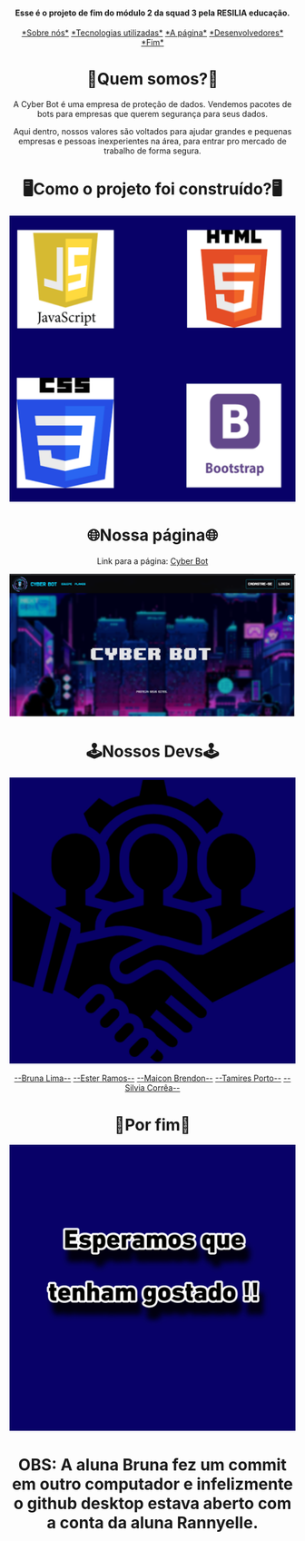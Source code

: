 <h4 align="center">Esse é o projeto de fim do módulo 2 da squad 3 pela RESILIA educação.
</h2>
<p align="center">
<a href="#Sobre">*Sobre nós*</a>
<a href="#Tec">*Tecnologias utilizadas*</a>
<a href="#Page">*A página*</a>
<a href="#Devs">*Desenvolvedores*</a>
<a href="#Fim">*Fim*</a>  

<h1 id="Sobre" align="center">🤔Quem somos?🤔</h1>
<p align="center">A Cyber Bot é uma empresa de proteção de dados. Vendemos pacotes de bots para empresas que querem segurança para seus dados.</p>
<p align="center">Aqui dentro, nossos valores são voltados para ajudar grandes e pequenas empresas e pessoas inexperientes na área, para entrar pro mercado de trabalho de forma segura.  </p>

<h1 id="Tec" align="center">🖥️Como o projeto foi construído?🖥️</h1>
<div align="center">
  
![image](img/linguagem.jpg)
  
</div>

<h1 id="Page" align="center">🌐Nossa página🌐</h1>
<div align="center">
  
Link para a página: [Cyber Bot](https://tamiresporto.github.io/Front_Enders/)
  
 </div>
<div align="center">
  
  ![image](img/site.png)
  
</div>
<h1 id="Devs" align="center">🕹️Nossos Devs🕹️</h1>
<div align="center">
  
![image](img/esquipe.jpg)
  
[--Bruna Lima--](https://github.com/brwnalima) [--Ester Ramos--](https://github.com/EsterM99) [--Maicon Brendon--](https://github.com/Maiconbre) [--Tamires Porto--](https://github.com/Tamiresporto) [--Silvia Corrêa--](https://github.com/Scorrea03)

  
 </div>
<h1 id="Fim" align="center">🤗Por fim🤗</h1>
<div align="center">
  
![image](img/Project.jpg)

<h1> OBS: A aluna Bruna fez um commit em outro computador e infelizmente o github desktop estava aberto com a conta da aluna Rannyelle.</h1>
 
 </div>

